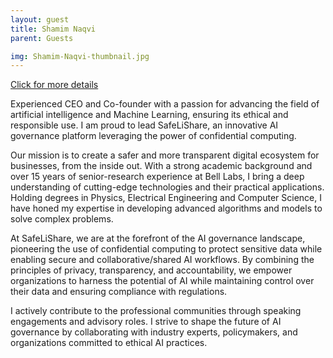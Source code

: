 ```yaml
---
layout: guest
title: Shamim Naqvi
parent: Guests

img: Shamim-Naqvi-thumbnail.jpg
---
```




<div class="badge-base LI-profile-badge" data-locale="en_US" data-size="medium" data-theme="light" data-type="VERTICAL" data-vanity="shamim-naqvi-2a5b49233" data-version="v1"><a class="badge-base__link LI-simple-link" href="https://www.linkedin.com/in/shamim-naqvi-2a5b49233?trk=profile-badge">Click for more details</a></div>


Experienced CEO and Co-founder with a passion for advancing the field of artificial intelligence and Machine Learning, ensuring its ethical and responsible use. I am proud to lead SafeLiShare, an innovative AI governance platform leveraging the power of confidential computing.

Our mission is to create a safer and more transparent digital ecosystem for businesses, from the inside out. With a strong academic background and over 15 years of senior-research experience at Bell Labs, I bring a deep understanding of cutting-edge technologies and their practical applications. Holding degrees in Physics, Electrical Engineering and Computer Science, I have honed my expertise in developing advanced algorithms and models to solve complex problems.

At SafeLiShare, we are at the forefront of the AI governance landscape, pioneering the use of confidential computing to protect sensitive data while enabling secure and collaborative/shared AI workflows. By combining the principles of privacy, transparency, and accountability, we empower organizations to harness the potential of AI while maintaining control over their data and ensuring compliance with regulations.

I actively contribute to the professional communities through speaking engagements and advisory roles. I strive to shape the future of AI governance by collaborating with industry experts, policymakers, and organizations committed to ethical AI practices.


